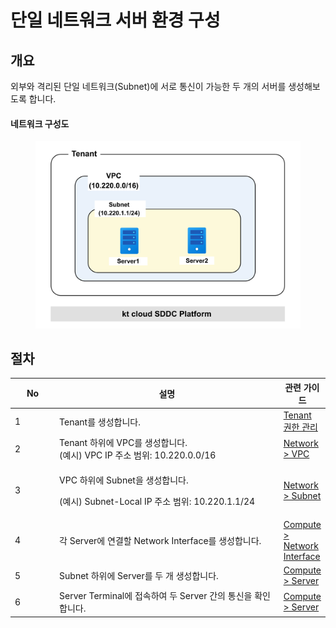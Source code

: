# 단일 네트워크 서버 환경 구성

## 개요

외부와 격리된 단일 네트워크(Subnet)에 서로 통신이 가능한 두 개의 서버를 생성해보도록 합니다.

#### 네트워크 구성도

<figure><img src="../.gitbook/assets/image (512).png" alt=""><figcaption></figcaption></figure>

## 절차

<table><thead><tr><th width="68.33333333333331">No</th><th width="418">설명</th><th>관련 가이드</th></tr></thead><tbody><tr><td>1</td><td>Tenant를 생성합니다.</td><td><a href="../tenant-member.md">Tenant 권한 관리</a></td></tr><tr><td>2</td><td>Tenant 하위에 VPC를 생성합니다.<br>(예시) VPC IP 주소 범위: 10.220.0.0/16 </td><td><a href="../network/vpc.md#vpc-1">Network > VPC</a></td></tr><tr><td>3</td><td><p>VPC 하위에 Subnet을 생성합니다. </p><p>(예시) Subnet-Local IP 주소 범위: 10.220.1.1/24</p></td><td><a href="../network/subnet.md#subnet-1">Network > Subnet</a></td></tr><tr><td>4</td><td>각 Server에 연결할 Network Interface를 생성합니다. </td><td><a href="../compute/network-interface.md#network-interface-1">Compute > Network Interface</a></td></tr><tr><td>5</td><td>Subnet 하위에 Server를 두 개 생성합니다.</td><td><a href="../compute/server.md#server-3">Compute > Server</a></td></tr><tr><td>6</td><td>Server Terminal에 접속하여 두 Server 간의 통신을 확인합니다.</td><td><a href="../compute/server.md#server-terminal">Compute > Server</a></td></tr></tbody></table>
